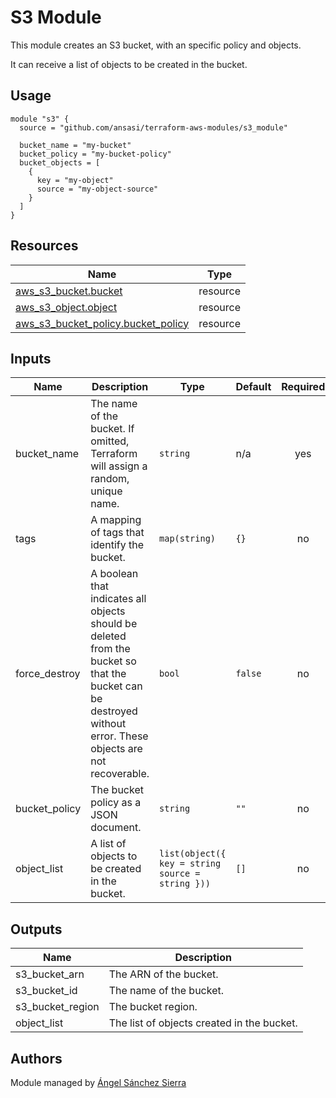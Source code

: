 # S3 Module

This module creates an S3 bucket, with an specific policy and objects.

It can receive a list of objects to be created in the bucket.

## Usage

```hcl
module "s3" {
  source = "github.com/ansasi/terraform-aws-modules/s3_module"

  bucket_name = "my-bucket"
  bucket_policy = "my-bucket-policy"
  bucket_objects = [
    {
      key = "my-object"
      source = "my-object-source"
    }
  ]
}
```

## Resources

| Name | Type |
|------|------|
| [aws_s3_bucket.bucket](https://registry.terraform.io/providers/hashicorp/aws/latest/docs/resources/s3_bucket) | resource |
| [aws_s3_object.object](https://registry.terraform.io/providers/hashicorp/aws/latest/docs/resources/s3_object) | resource |
| [aws_s3_bucket_policy.bucket_policy](https://registry.terraform.io/providers/hashicorp/aws/latest/docs/resources/s3_bucket_policy) | resource |

## Inputs

| Name | Description | Type | Default | Required |
|------|-------------|------|---------|:--------:|
| bucket\_name | The name of the bucket. If omitted, Terraform will assign a random, unique name. | `string` | n/a | yes |
| tags | A mapping of tags that identify the bucket. | `map(string)` | `{}` | no |
| force\_destroy | A boolean that indicates all objects should be deleted from the bucket so that the bucket can be destroyed without error. These objects are not recoverable. | `bool` | `false` | no |
| bucket\_policy | The bucket policy as a JSON document. | `string` | `""` | no |
| object\_list | A list of objects to be created in the bucket. | `list(object({ key = string source = string }))` | `[]` | no |

## Outputs

| Name | Description |
|------|-------------|
| s3\_bucket\_arn | The ARN of the bucket. |
| s3\_bucket\_id | The name of the bucket. |
| s3\_bucket\_region | The bucket region. |
| object\_list | The list of objects created in the bucket. |

## Authors

Module managed by [Ángel Sánchez Sierra](https://github.com/ansasi)
